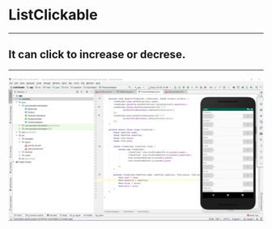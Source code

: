 # ListClickable
***
## It can click to increase or decrese.
---
![](https://raw.githubusercontent.com/VIRAK33/ListClickable/master/img/demo.png)
